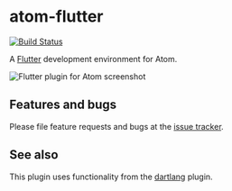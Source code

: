 # atom-flutter

[![Build Status](https://travis-ci.org/flutter/atom-flutter.svg?branch=master)](https://travis-ci.org/flutter/atom-flutter)

A [Flutter][] development environment for Atom.

![Flutter plugin for Atom screenshot](https://raw.githubusercontent.com/flutter/atom-flutter/master/doc/images/screenshot.png)

## Features and bugs

Please file feature requests and bugs at the [issue tracker][tracker].

[tracker]: https://github.com/flutter/atom-flutter/issues

## See also

This plugin uses functionality from the
[dartlang](https://github.com/dart-atom/dartlang) plugin.

[Flutter]: http://flutter.io
